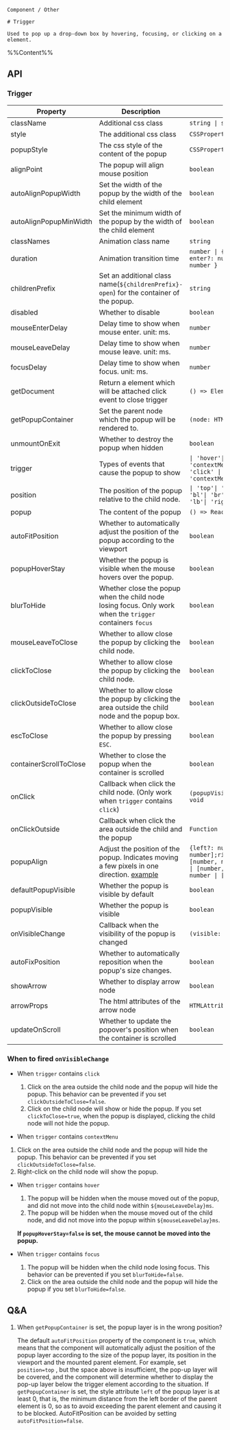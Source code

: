 `````
Component / Other

# Trigger

Used to pop up a drop-down box by hovering, focusing, or clicking on a element.
`````

%%Content%%

## API

### Trigger

|Property|Description|Type|DefaultValue|Version|
|---|---|---|---|---|
|className|Additional css class|`string \| string[]`|`-`|-|
|style|The additional css class|`CSSProperties`|`-`|-|
|popupStyle|The css style of the content of the popup|`CSSProperties`|`-`|-|
|alignPoint|The popup will align mouse position|`boolean`|`-`|-|
|autoAlignPopupWidth|Set the width of the popup by the width of the child element|`boolean`|`-`|-|
|autoAlignPopupMinWidth|Set the minimum width of the popup by the width of the child element|`boolean`|`-`|-|
|classNames|Animation class name|`string`|`fadeId`|-|
|duration|Animation transition time|`number \| { exit?: number; enter?: number; appear?: number }`|`200`|-|
|childrenPrefix|Set an additional class name(`${childrenPrefix}-open`) for the container of the popup.|`string`|`-`|-|
|disabled|Whether to disable|`boolean`|`-`|-|
|mouseEnterDelay|Delay time to show when mouse enter. unit: ms.|`number`|`100`|-|
|mouseLeaveDelay|Delay time to show when mouse leave. unit: ms.|`number`|`100`|-|
|focusDelay|Delay time to show when focus. unit: ms.|`number`|`-`|-|
|getDocument|Return a element which will be attached click event to close trigger|`() => Element`|`() => window.document`|-|
|getPopupContainer|Set the parent node which the popup will be rendered to.|`(node: HTMLElement) => Element`|`-`|-|
|unmountOnExit|Whether to destroy the popup when hidden|`boolean`|`true`|-|
|trigger|Types of events that cause the popup to show|`\| 'hover'\| 'click'\| 'focus'\| 'contextMenu'\| Array<'hover' \| 'click' \| 'focus' \| 'contextMenu'>`|`hover`|-|
|position|The position of the popup relative to the child node.|`\| 'top'\| 'tl'\| 'tr'\| 'bottom'\| 'bl'\| 'br'\| 'left'\| 'lt'\| 'lb'\| 'right'\| 'rt'\| 'rb'`|`bottom`|-|
|popup|The content of the popup|`() => ReactNode`|`-`|-|
|autoFitPosition|Whether to automatically adjust the position of the popup according to the viewport|`boolean`|`true`|-|
|popupHoverStay|Whether the popup is visible when the mouse hovers over the popup.|`boolean`|`true`|-|
|blurToHide|Whether close the popup when the child node losing focus. Only work when the `trigger` containers `focus`|`boolean`|`true`|-|
|mouseLeaveToClose|Whether to allow close the popup by clicking the child node.|`boolean`|`true`|2.22.0|
|clickToClose|Whether to allow close the popup by clicking the child node.|`boolean`|`true`|-|
|clickOutsideToClose|Whether to allow close the popup by clicking the area outside the child node and the popup box.|`boolean`|`true`|-|
|escToClose|Whether to allow close the popup by pressing `ESC`.|`boolean`|`false`|-|
|containerScrollToClose|Whether to close the popup when the container is scrolled|`boolean`|`false`|2.34.0|
|onClick|Callback when click the child node. (Only work when `trigger` contains `click`)|`(popupVisible: boolean) => void`|`-`|-|
|onClickOutside|Callback when click the area outside the child and the popup|`Function`|`-`|-|
|popupAlign|Adjust the position of the popup. Indicates moving a few pixels in one direction. [example](/react/en-US/components/trigger#popupAlign)|`{left?: number \| [number, number];right?: number \| [number, number];top?: number \| [number, number];bottom?: number \| [number, number];}`|`{}`|-|
|defaultPopupVisible|Whether the popup is visible by default|`boolean`|`-`|-|
|popupVisible|Whether the popup is visible|`boolean`|`-`|-|
|onVisibleChange|Callback when the visibility of the popup is changed|`(visible: boolean) => void`|`-`|-|
|autoFixPosition|Whether to automatically reposition when the popup's size changes.|`boolean`|`true`|-|
|showArrow|Whether to display arrow node|`boolean`|`-`|-|
|arrowProps|The html attributes of the arrow node|`HTMLAttributes<HTMLDivElement>`|`-`|-|
|updateOnScroll|Whether to update the popover's position when the container is scrolled|`boolean`|`-`|2.32.0|

### When to fired `onVisibleChange`

- When `trigger` contains `click`
  1. Click on the area outside the child node and the popup will hide the popup. This behavior can be prevented if you set `clickOutsideToClose=false`.
  2. Click on the child node will show or hide the popup. If you set `clickToClose=true`, when the popup is displayed, clicking the child node will not hide the popup.


-  When `trigger` contains `contextMenu`
  1. Click on the area outside the child node and the popup will hide the popup. This behavior can be prevented if you set `clickOutsideToClose=false`.
  2. Right-click on the child node will show the popup.


- When `trigger` contains `hover`
  1. The popup will be hidden when the mouse moved out of the popup, and did not move into the child node within `${mouseLeaveDelay}ms`.
  2. The popup will be hidden when the mouse moved out of the child node, and did not move into the popup within `${mouseLeaveDelay}ms`.

  **If `popupHoverStay=false` is set, the mouse cannot be moved into the popup.**

- When `trigger` contains `focus`
  1. The popup will be hidden when the child node losing focus. This behavior can be prevented if you set `blurToHide=false`.
  2. Click on the area outside the child node and the popup will hide the popup if you set `blurToHide=false`.



## Q&A

1. When `getPopupContainer` is set, the popup layer is in the wrong position?

    The default `autoFitPosition` property of the component is `true`, which means that the component will automatically adjust the position of the popup layer according to the size of the popup layer, its position in the viewport and the mounted parent element.
    For example, set `position=top` , but the space above is insufficient, the pop-up layer will be covered, and the component will determine whether to display the pop-up layer below the trigger element according to the situation.
    If `getPopupContainer` is set, the style attribute `left` of the popup layer is at least 0, that is, the minimum distance from the left border of the parent element is 0, so as to avoid exceeding the parent element and causing it to be blocked.
    AutoFitPosition can be avoided by setting `autoFitPosition=false`.
